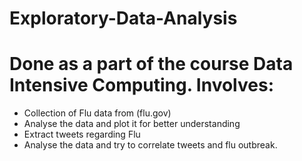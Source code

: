 # Exploratory-Data-Analysis
Done as a part of the course Data Intensive Computing.
Involves:
=========
- Collection of Flu data from (flu.gov)
- Analyse the data and plot it for better understanding
- Extract tweets regarding Flu
- Analyse the data and try to correlate tweets and flu outbreak. 
